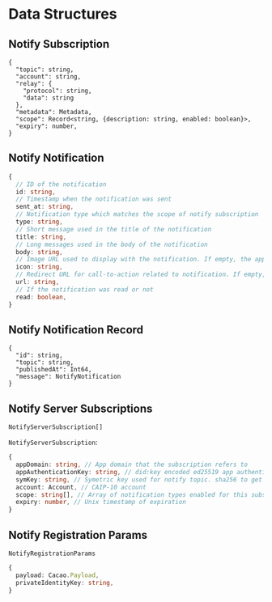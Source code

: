 # Data Structures

## Notify Subscription

```jsonc
{
  "topic": string,
  "account": string,
  "relay": {
    "protocol": string,
    "data": string
  },  
  "metadata": Metadata,
  "scope": Record<string, {description: string, enabled: boolean}>,
  "expiry": number,
}
```

## Notify Notification

```typescript
{
  // ID of the notification
  id: string,
  // Timestamp when the notification was sent
  sent_at: string,
  // Notification type which matches the scope of notify subscription
  type: string,
  // Short message used in the title of the notification
  title: string,
  // Long messages used in the body of the notification
  body: string,
  // Image URL used to display with the notification. If empty, the app's icon from Notify Config is used instead
  icon: string,
  // Redirect URL for call-to-action related to notification. If empty, do not redirect
  url: string,
  // If the notification was read or not
  read: boolean,
}
```

## Notify Notification Record

```jsonc
{
  "id": string,
  "topic": string,
  "publishedAt": Int64,
  "message": NotifyNotification
}
```

## Notify Server Subscriptions

```jsonc
NotifyServerSubscription[]
```

`NotifyServerSubscription`:
```typescript
{
  appDomain: string, // App domain that the subscription refers to
  appAuthenticationKey: string, // did:key encoded ed25519 app authentication key
  symKey: string, // Symetric key used for notify topic. sha256 to get notify topic to manage the subscription and call wc_notifySubscriptionUpdate and wc_notifySubscriptionDelete
  account: Account, // CAIP-10 account
  scope: string[], // Array of notification types enabled for this subscription
  expiry: number, // Unix timestamp of expiration
}
```

## Notify Registration Params
`NotifyRegistrationParams`
```typescript
{
  payload: Cacao.Payload,
  privateIdentityKey: string,
}

```
